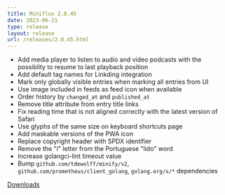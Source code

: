 ```yaml
---
title: Miniflux 2.0.45
date: 2023-06-21
type: release
layout: release
url: /releases/2.0.45.html
---
```


* Add media player to listen to audio and video podcasts with the possiblity to resume to last playback position
* Add default tag names for Linkding integration
* Mark only globally visible entries when marking all entries from UI
* Use image included in feeds as feed icon when available
* Order history by `changed_at` and `published_at`
* Remove title attribute from entry title links
* Fix reading time that is not aligned correctly with the latest version of Safari
* Use glyphs of the same size on keyboard shortcuts page
* Add maskable versions of the PWA icon
* Replace copyright header with SPDX identifier
* Remove the "í" letter from the Portuguese "lido" word
* Increase golangci-lint timeout value
* Bump `github.com/tdewolff/minify/v2`, `github.com/prometheus/client_golang`, `golang.org/x/*` dependencies

[Downloads](https://github.com/miniflux/v2/releases/tag/2.0.45)
